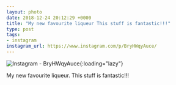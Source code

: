```yaml
---
layout: photo
date: 2018-12-24 20:12:29 +0000
title: "My new favourite liqueur This stuff is fantastic!!!"
type: post
tags:
- instagram
instagram_url: https://www.instagram.com/p/BryHWqyAuce/
---
```


![Instagram - BryHWqyAuce](https://colinseymour.co.uk/img/BryHWqyAuce.jpg){:loading="lazy"}

My new favourite liqueur. This stuff is fantastic!!!
